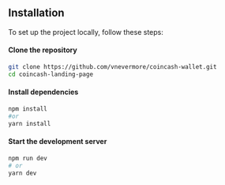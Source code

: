 ## Installation

To set up the project locally, follow these steps:

#### Clone the repository

```bash
git clone https://github.com/vnevermore/coincash-wallet.git
cd coincash-landing-page
```

#### Install dependencies

```bash
npm install
#or
yarn install
```

#### Start the development server

```bash
npm run dev
# or
yarn dev
```
